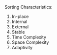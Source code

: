 Sorting Characteristics:
1. In-place
2. Internal
3. External
4. Stable
5. Time Complexity
6. Space Complexity
7. Adaptivity
